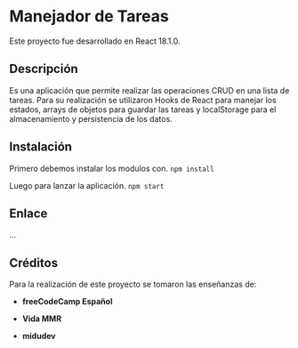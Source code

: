 # Manejador de Tareas
Este proyecto fue desarrollado en React 18.1.0.


## Descripción
Es una aplicación que permite realizar las operaciones CRUD en una lista de tareas. Para su realización se utilizaron Hooks de React para manejar los estados, arrays de objetos para guardar las tareas y localStorage para el almacenamiento y persistencia de los datos. 

## Instalación
Primero debemos instalar los modulos con.
`npm install`

Luego para lanzar la aplicación.
`npm start`

## Enlace
...

## Créditos 
Para la realización de este proyecto se tomaron las enseñanzas de:

* **freeCodeCamp Español**

* **Vida MMR**

* **midudev**


